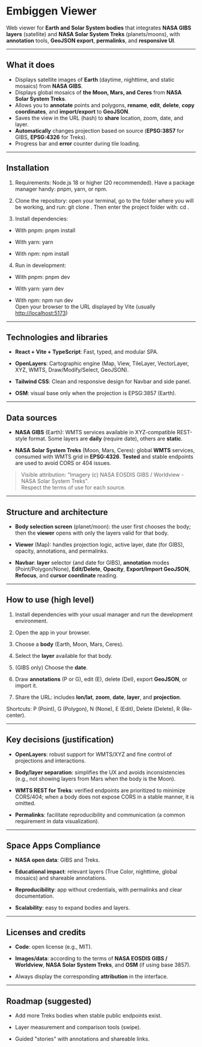 Embiggen Viewer
===================================
Web viewer for **Earth and Solar System bodies** that integrates **NASA GIBS layers** (satellite) and **NASA Solar System Treks** (planets/moons), with **annotation** tools, **GeoJSON export**, **permalinks**, and **responsive UI**.
* * * * *
What it does
--------
-   Displays satellite images of **Earth** (daytime, nighttime, and static mosaics) from **NASA GIBS**.
-   Displays global mosaics of **the Moon, Mars, and Ceres** from **NASA Solar System Treks**.
-   Allows you to **annotate** points and polygons, **rename**, **edit**, **delete**, **copy coordinates**, and **import/export** to **GeoJSON**.
-   Saves the view in the URL (hash) to **share** location, zoom, date, and layer.
-  **Automatically** changes projection based on source (**EPSG:3857** for GIBS, **EPSG:4326** for Treks).
-  Progress bar and **error** counter during tile loading.
* * * * *


Installation
-----------

1.  Requirements: Node.js 18 or higher (20 recommended). Have a package manager handy: pnpm, yarn, or npm.

2.  Clone the repository: open your terminal, go to the folder where you will be working, and run: git clone <URL of your repo>. Then enter the project folder with: cd <repo folder>.

3.  Install dependencies:

-   With pnpm: pnpm install

-   With yarn: yarn

-   With npm: npm install

4.  Run in development:

-   With pnpm: pnpm dev

-   With yarn: yarn dev

- With npm: npm run dev\
  Open your browser to the URL displayed by Vite (usually <http://localhost:5173>[](http://localhost:5173))

* * * * *

Technologies and libraries
-----------------------

- **React + Vite + TypeScript**: Fast, typed, and modular SPA.

- **OpenLayers**: Cartographic engine (Map, View, TileLayer, VectorLayer, XYZ, WMTS, Draw/Modify/Select, GeoJSON).

- **Tailwind CSS**: Clean and responsive design for Navbar and side panel.

-   **OSM**: visual base only when the projection is EPSG:3857 (Earth).

* * * * *

Data sources
----------------

-   **NASA GIBS** (Earth): WMTS services available in XYZ-compatible REST-style format. Some layers are **daily** (require date), others are **static**.

-   **NASA Solar System Treks** (Moon, Mars, Ceres): global **WMTS** services, consumed with WMTS grid in **EPSG:4326**. **Tested** and stable endpoints are used to avoid CORS or 404 issues.

> Visible attribution: "Imagery (c) NASA EOSDIS GIBS / Worldview - NASA Solar System Treks".\
> Respect the terms of use for each source.

* * * * *

Structure and architecture
-------------------------

-   **Body selection screen** (planet/moon): the user first chooses the body; then the **viewer** opens with only the layers valid for that body.

-   **Viewer** (Map): handles projection logic, active layer, date (for GIBS), opacity, annotations, and permalinks.

-   **Navbar**: **layer** selector (and date for GIBS), **annotation** modes (Point/Polygon/None), **Edit/Delete**, **Opacity**, **Export/Import GeoJSON**, **Refocus**, and **cursor coordinate** reading.

* * * * *

How to use (high level)
------------------------

1.  Install dependencies with your usual manager and run the development environment.

2.  Open the app in your browser.

3.  Choose a **body** (Earth, Moon, Mars, Ceres).

4.  Select the **layer** available for that body.

5.  (GIBS only) Choose the **date**.

6.  Draw **annotations** (P or G), edit (E), delete (Del), export **GeoJSON**, or import it.

7.  Share the URL: includes **lon/lat**, **zoom**, **date**, **layer**, and **projection**.

Shortcuts: P (Point), G (Polygon), N (None), E (Edit), Delete (Delete), R (Re-center).

* * * * *

Key decisions (justification)
--------------------------------

-   **OpenLayers**: robust support for WMTS/XYZ and fine control of projections and interactions.

-   **Body/layer separation**: simplifies the UX and avoids inconsistencies (e.g., not showing layers from Mars when the body is the Moon).

-   **WMTS REST for Treks**: verified endpoints are prioritized to minimize CORS/404; when a body does not expose CORS in a stable manner, it is omitted.

- **Permalinks**: facilitate reproducibility and communication (a common requirement in data visualization).

* * * * *

Space Apps Compliance
-----------------------

- **NASA open data**: GIBS and Treks.

-   **Educational impact**: relevant layers (True Color, nighttime, global mosaics) and shareable annotations.

-   **Reproducibility**: app without credentials, with permalinks and clear documentation.

-   **Scalability**: easy to expand bodies and layers.

* * * * *

Licenses and credits
--------------------

-   **Code**: open license (e.g., MIT).

-   **Images/data**: according to the terms of **NASA EOSDIS GIBS / Worldview**, **NASA Solar System Treks**, and **OSM** (if using base 3857).

-   Always display the corresponding **attribution** in the interface.

* * * * *

Roadmap (suggested)
-----------------------

-   Add more Treks bodies when stable public endpoints exist.

-   Layer measurement and comparison tools (swipe).

-   Guided "stories" with annotations and shareable links.

